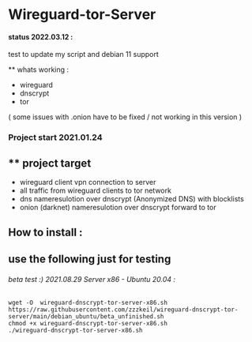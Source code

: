 # Wireguard-tor-Server 


#### status 2022.03.12 : 
test to update my script and debian 11 support

** whats working :  
* wireguard
* dnscrypt
* tor

( some issues with .onion have to be fixed  / not working in this version )

### Project start 2021.01.24

## ** project target 
* wireguard client vpn connection to server 
* all traffic from wireguard clients to tor network
* dns nameresulotion over dnscrypt (Anonymized DNS) with blocklists
* onion (darknet) nameresulotion over dnscrypt forward to tor

## How to install :  
## use the following just for testing 


###### beta test :) 2021.08.29  Server x86 - Ubuntu 20.04 :
```
wget -O  wireguard-dnscrypt-tor-server-x86.sh https://raw.githubusercontent.com/zzzkeil/wireguard-dnscrypt-tor-server/main/debian_ubuntu/beta_unfinished.sh
chmod +x wireguard-dnscrypt-tor-server-x86.sh
./wireguard-dnscrypt-tor-server-x86.sh
```



